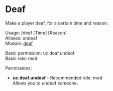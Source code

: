 Deaf
====
Make a player deaf, for a certain time and reason.

Usage: /deaf <Player> [Time] [Reason]<br>
Aliases: undeaf<br>
Module: [deaf](../modules/deaf.md)<br>

Basic permission: uc.deaf.undeaf<br>
Basic role: mod<br>

Permissions: <br>
* **uc.deaf.undeaf** - Recommended role: mod<br>Allows you to undeaf someone.
